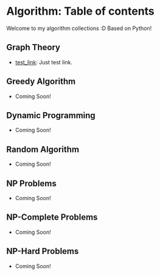# Algorithm: Table of contents

Welcome to my algorithm collections :D
Based on Python!

## Graph Theory
- [test_link](https://github.com/jrkns): Just test link.

## Greedy Algorithm
- Coming Soon!

## Dynamic Programming
- Coming Soon!

## Random Algorithm
- Coming Soon!

## NP Problems
- Coming Soon!

## NP-Complete Problems
- Coming Soon!

## NP-Hard Problems
- Coming Soon!
